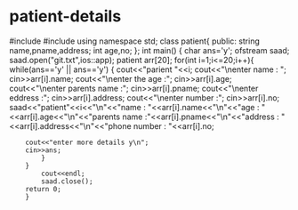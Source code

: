 # patient-details
#include <iostream>
#include <fstream>
using namespace std;
class patient{
	public:
	string name,pname,address;
	int age,no;
	};
	int main()
	{
	char ans='y';
		ofstream saad;
		saad.open("git.txt",ios::app);
		patient arr[20];
		for(int i=1;i<=20;i++){
		while(ans=='y' || ans=='y')
		{
		cout<<"parient "<<i;
		cout<<"\nenter name : ";
		cin>>arr[i].name;
		cout<<"\nenter the age :";
		cin>>arr[i].age;
		cout<<"\nenter parents name :";
		cin>>arr[i].pname;
		cout<<"\nenter eddress :";
		cin>>arr[i].address;
		cout<<"\nenter number :";
		cin>>arr[i].no;
		saad<<"patient"<<i<<"\n"<<"name : "<<arr[i].name<<"\n"<<"age : "<<arr[i].age<<"\n"<<"parents name :"<<arr[i].pname<<"\n"<<"address : "<<arr[i].address<<"\n"<<"phone number : "<<arr[i].no;
			
		cout<<"enter more details y\n";
		cin>>ans;
			}
		}
			cout<<endl;
			saad.close();
		return 0;
		}
		

